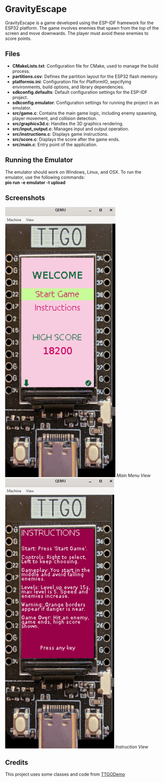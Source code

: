 # GravityEscape
GravityEscape is a game developed using the ESP-IDF framework for the ESP32 platform. The game involves enemies that spawn from the top of the screen and move downwards. The player must avoid these enemies to score points.

## Files
- **CMakeLists.txt**: Configuration file for CMake, used to manage the build process.
- **partitions.csv**: Defines the partition layout for the ESP32 flash memory.
- **platformio.ini**: Configuration file for PlatformIO, sepcifying environments, build options, and library dependencies.
- **sdkconfig.defaults**: Default configuration settings for the ESP-IDF project.
- **sdkconfig.emulator**: Configuration settings for running the project in an emulator.
- **src/game.c**: Contains the main game logic, including enemy spawning, player movement, and collision detection.
- **src/graphics3d.c**: Handles the 3D graphics rendering.
- **src/input_output.c**: Manages input and output operation.
- **src/instructions.c**: Displays game instructions.
- **src/score.c**: Displays the score after the game ends.
- **src/main.c**: Entry point of the application.

## Running the Emulator
The emulator should work on Windows, Linux, and OSX. To run the emulator, use the following commands:  
**pio run -e emulator -t upload**

## Screenshots 
![Main Menu](Screenshot2.png)
*Main Menu View*
![Instruction Preview](Screenshot1.png)
*Instruction View*


## Credits
This project uses some classes and code from [TTGODemo](https://github.com/a159x36/TTGODemo)  


